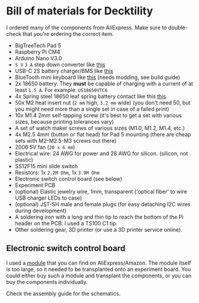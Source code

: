 # Bill of materials for Decktility

I ordered many of the components from AliExpress.
Make sure to double-check that you're ordering the correct item.

- BigTreeTech Pad 5
- Raspberry Pi CM4
- Arduino Nano V3.0
- `5 V` `3 A` step down converter like [this](pics/step-down-top.jpg)
- USB-C 2S battery charger/BMS like [this](pics/usb-c-bms.jpg)
- BlueTooth mini keyboard like [this](pics/bluetooth-keyboard.jpg) (needs modding, see build guide)
- 2x 18650 battery. They **must** be capable of charging with a current of at least `1.5 A`. For example: `US18650VTC6`
- 4x Spring steel 18650 leaf spring battery contact like this [this](pics/battery-contacts.jpg)
- 50x M2 heat insert nut (`2 mm` high, `3.2 mm` wide) (you don't need 50, but you might need more than a single set in case of a failed print)
- 10x M1.4 2mm self-tapping screw (it's best to get a set with various sizes, because printing tolerances vary)
- A set of watch maker screws of various sizes (M1.0, M1.2, M1.4, etc.)
- 4x M2.5 4mm (button or flat head) for Pad 5 mounting (there are cheap sets with M2-M2.5-M3 screws out there)
- 2006 5V fan (`20 x 6 mm`)
- Electrical wire: 24 AWG for power and 28 AWG for silicon. (silicon, not plastic)
- SS12F15 mini slide switch
- Resistors: 1x `2.2M Ohm`, 1x `3.9M Ohm`
- Electronic switch control board (see below)
- Experiment PCB
- (optional) Elastic jewelry wire, 1mm, transparent ('optical fiber' to wire USB charger LEDs to case)
- (optional) JST-SH male and female plugs (for easy detaching I2C wires during development)
- A soldering iron with a long and thin tip to reach the bottom of the Pi header on the PCB. I used a TS100 C1 tip.
- Other soldering gear, 3D printer (or use a 3D printer service online).

## Electronic switch control board

I used a [module](pics/fet-module.jpg) that you can find on AliExpress/Amazon. The module itself is too large, 
so it needed to be transplanted onto an experiment board.
You could either buy such a module and transplant the components, or you can buy the components individually.

Check the assembly guide for the schematics.


